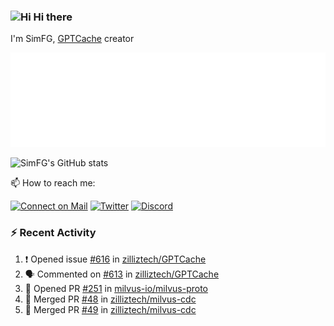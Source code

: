 ### <img src='https://qpluspicture.oss-cn-beijing.aliyuncs.com/6LjjQA/Hi.gif' alt='Hi' width="24"/> Hi there

I'm SimFG, [GPTCache](https://github.com/zilliztech/GPTCache) creator

![Metrics 👋](/metrics.plugin.followup.user.svg)

![SimFG's GitHub stats](https://github-readme-stats.vercel.app/api?username=SimFG&show_icons=true&theme=radical&count_private=true)

📫 How to reach me:

[![Connect on Mail](https://img.shields.io/badge/Ask%20me-anything-1abc9c.svg)](mailto:1142838399@qq.com)
[![Twitter](https://img.shields.io/twitter/follow/FogSim?style=social)](https://twitter.com/FogSim)
[![Discord](https://img.shields.io/discord/1092648432495251507?label=Discord&logo=discord)](https://discord.gg/Q8C6WEjSWV)

### :zap: Recent Activity

<!--START_SECTION:activity-->
1. ❗️ Opened issue [#616](https://github.com/zilliztech/GPTCache/issues/616) in [zilliztech/GPTCache](https://github.com/zilliztech/GPTCache)
2. 🗣 Commented on [#613](https://github.com/zilliztech/GPTCache/issues/613) in [zilliztech/GPTCache](https://github.com/zilliztech/GPTCache)
3. 💪 Opened PR [#251](https://github.com/milvus-io/milvus-proto/pull/251) in [milvus-io/milvus-proto](https://github.com/milvus-io/milvus-proto)
4. 🎉 Merged PR [#48](https://github.com/zilliztech/milvus-cdc/pull/48) in [zilliztech/milvus-cdc](https://github.com/zilliztech/milvus-cdc)
5. 🎉 Merged PR [#49](https://github.com/zilliztech/milvus-cdc/pull/49) in [zilliztech/milvus-cdc](https://github.com/zilliztech/milvus-cdc)
<!--END_SECTION:activity-->

